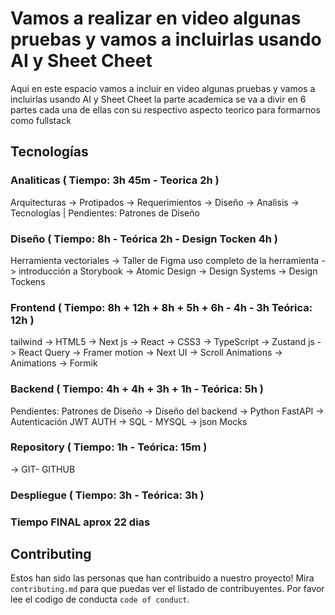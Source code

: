 
# Vamos a realizar en video algunas pruebas y vamos a incluirlas usando AI y Sheet Cheet
Aqui en este espacio vamos a incluir en video algunas pruebas y vamos a incluirlas usando AI y Sheet Cheet la parte academica se va a divir en 6 partes cada una de ellas con su respectivo aspecto teorico para formarnos como fullstack 

## Tecnologías 

### Analiticas ( Tiempo: 3h 45m - Teorica 2h )
Arquitecturas -> Protipados -> Requerimientos -> Diseño -> Analisis -> Tecnologías | Pendientes:  Patrones de Diseño

### Diseño ( Tiempo: 8h - Teórica 2h - Design Tocken 4h )
Herramienta vectoriales -> Taller de Figma uso completo de la herramienta -> introducción a Storybook -> Atomic Design -> Design Systems -> Design Tockens 

### Frontend ( Tiempo: 8h + 12h + 8h + 5h + 6h - 4h - 3h Teórica: 12h )
tailwind -> HTML5 -> Next js -> React ->  CSS3 -> TypeScript -> Zustand js -> React Query -> Framer motion -> Next UI -> Scroll Animations -> Animations -> Formik

### Backend ( Tiempo: 4h + 4h + 3h + 1h - Teórica: 5h )
Pendientes:  Patrones de Diseño -> Diseño del backend -> Python FastAPI -> Autenticación JWT AUTH  -> SQL - MYSQL -> json Mocks

### Repository ( Tiempo: 1h - Teórica: 15m )
-> GIT- GITHUB

### Despliegue ( Tiempo: 3h - Teórica: 3h )


### Tiempo FINAL aprox 22 dias 

## Contributing

Estos han sido las personas que han contribuido a nuestro proyecto!
Mira `contributing.md` para que puedas ver el listado de contribuyentes.
Por favor lee el codigo de conducta `code of conduct`.